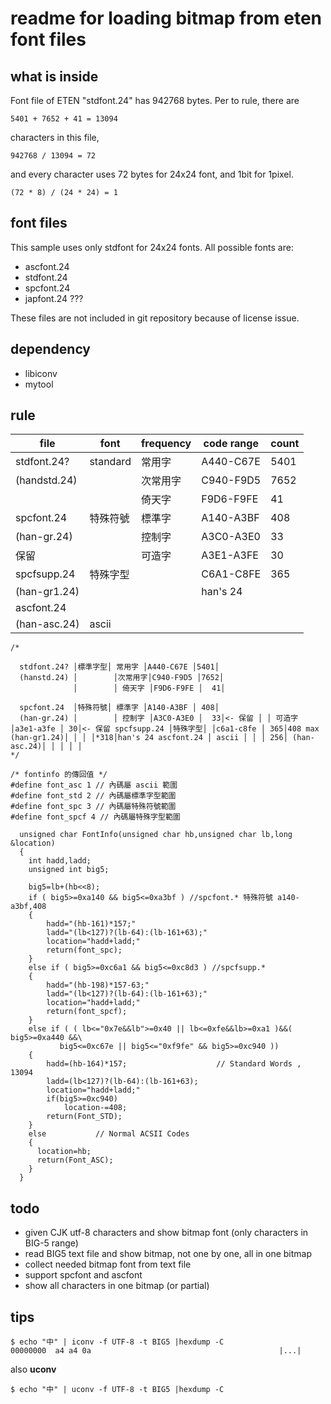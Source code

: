 # readme for loading bitmap from eten font files

## what is inside

Font file of ETEN "stdfont.24" has 942768 bytes.
Per to rule, there are

```
5401 + 7652 + 41 = 13094
```

characters in this file,

```
942768 / 13094 = 72
```
and every character uses 72 bytes for 24x24 font, and 1bit for 1pixel.

```
(72 * 8) / (24 * 24) = 1
```

## font files

This sample uses only stdfont for 24x24 fonts. All possible fonts are:

  * ascfont.24
  * stdfont.24
  * spcfont.24
  * japfont.24 ???

These files are not included in git repository because of license issue.

## dependency

* libiconv
* mytool

## rule

| file        | font | frequency | code range | count |
|-------------|------|-----------|------------|-------|
| stdfont.24? |standard | 常用字  | A440-C67E | 5401 |
|(handstd.24) |         |次常用字 | C940-F9D5 | 7652 |
|             |         |倚天字   |F9D6-F9FE  | 41 |
| spcfont.24  |特殊符號  |標準字   |A140-A3BF  | 408 |
|(han-gr.24)  |         |控制字   |A3C0-A3E0  | 33 |
|保留          |        |可造字   |A3E1-A3FE  | 30  |
|spcfsupp.24 |特殊字型|           | C6A1-C8FE | 365|
|(han-gr1.24)|          |        |han's 24 | |
| ascfont.24 | |||
| (han-asc.24) | ascii      | | | | 256 |


```
/*

  stdfont.24? │標準字型│ 常用字 │A440-C67E │5401│
  (hanstd.24) │        │次常用字│C940-F9D5 │7652│
              │        │ 倚天字 │F9D6-F9FE │  41│

  spcfont.24  │特殊符號│ 標準字 │A140-A3BF │ 408│
  (han-gr.24) │        │ 控制字 │A3C0-A3E0 │  33│<- 保留 │ │ 可造字 │a3e1-a3fe │ 30│<- 保留 spcfsupp.24 │特殊字型│ │c6a1-c8fe │ 365│408 max (han-gr1.24)│ │ │ │*318│han's 24 ascfont.24 │ ascii │ │ │ 256│ (han-asc.24)│ │ │ │ │
*/

/* fontinfo 的傳回值 */
#define font_asc 1 // 內碼屬 ascii 範圍
#define font_std 2 // 內碼屬標準字型範圍
#define font_spc 3 // 內碼屬特殊符號範圍
#define font_spcf 4 // 內碼屬特殊字型範圍

  unsigned char FontInfo(unsigned char hb,unsigned char lb,long &location)
  {
    int hadd,ladd;
    unsigned int big5;

    big5=lb+(hb<<8);
    if ( big5>=0xa140 && big5<=0xa3bf ) //spcfont.* 特殊符號 a140-a3bf,408
    {
        hadd="(hb-161)*157;"
        ladd="(lb<127)?(lb-64):(lb-161+63);"
        location="hadd+ladd;"
        return(font_spc);
    }
    else if ( big5>=0xc6a1 && big5<=0xc8d3 ) //spcfsupp.*
    {
        hadd="(hb-198)*157-63;"
        ladd="(lb<127)?(lb-64):(lb-161+63);"
        location="hadd+ladd;"
        return(font_spcf);
    }
    else if ( ( lb<="0x7e&&lb">=0x40 || lb<=0xfe&&lb>=0xa1 )&&( big5>=0xa440 &&\
           big5<=0xc67e || big5<="0xf9fe" && big5>=0xc940 ))
    {
        hadd=(hb-164)*157;                    // Standard Words , 13094
        ladd=(lb<127)?(lb-64):(lb-161+63);
        location="hadd+ladd;"
        if(big5>=0xc940)
            location-=408;
        return(Font_STD);
    }
    else           // Normal ACSII Codes
    {
      location=hb;
      return(Font_ASC);
    }
  }
```

## todo

* given CJK utf-8 characters and show bitmap font (only characters in BIG-5 range)
* read BIG5 text file and show bitmap, not one by one, all in one bitmap
* collect needed bitmap font from text file
* support spcfont and ascfont
* show all characters in one bitmap (or partial)

## tips

```
$ echo "中" | iconv -f UTF-8 -t BIG5 |hexdump -C
00000000  a4 a4 0a                                          |...|
```

also **uconv**
```
$ echo "中" | uconv -f UTF-8 -t BIG5 |hexdump -C
```

